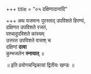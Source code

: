 +++
title = "०५ दक्षिणादानादि"

+++
अथ यजमानः पुरस्ताद् उपविशते हिरण्यं,  
दक्षिणत उपविशते रजतं,  
पश्चादुपविशते कांस्यम्  
उत्तरत उपविशते वासश् च  
दक्षिणां **दत्वा**  
कुम्भजलेन **स्नायात्** ॥

॥ इति प्रयोगचन्द्रिकायां द्वितीयः खण्डः ॥
